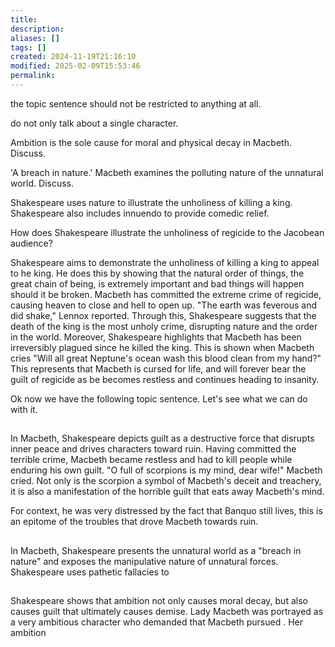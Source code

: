 ```yaml
---
title: 
description: 
aliases: []
tags: []
created: 2024-11-19T21:16:10
modified: 2025-02-09T15:53:46
permalink:
---
```

the topic sentence should not be restricted to anything at all.

do not only talk about a single character.


Ambition is the sole cause for moral and physical decay in Macbeth. Discuss.


'A breach in nature.' Macbeth examines the polluting nature of the unnatural world. Discuss.

Shakespeare uses nature to illustrate the unholiness of killing a king. Shakespeare also includes innuendo to provide comedic relief.

How does Shakespeare illustrate the unholiness of regicide to the Jacobean audience?

Shakespeare aims to demonstrate the unholiness of killing a king to appeal to he king. He does this by showing that the natural order of things, the great chain of being, is extremely important and bad things will happen should it be broken. Macbeth has committed the extreme crime of regicide, causing heaven to close and hell to open up. "The earth was feverous and did shake," Lennox reported. Through this, Shakespeare suggests that the death of the king is the most unholy crime, disrupting nature and the order in the world. Moreover, Shakespeare highlights that Macbeth has been irreversibly plagued since he killed the king. This is shown when Macbeth cries "Will all great Neptune's ocean wash this blood clean from my hand?" This represents that Macbeth is cursed for life, and will forever bear the guilt of regicide as be becomes restless and continues heading to insanity.


Ok now we have the following topic sentence. Let's see what we can do with it.

##
In Macbeth, Shakespeare depicts guilt as a destructive force that disrupts inner peace and drives characters toward ruin. Having committed the terrible crime, Macbeth became restless and had to kill people while enduring his own guilt. "O full of scorpions is my mind, dear wife!" Macbeth cried. Not only is the scorpion a symbol of Macbeth's deceit and treachery, it is also a manifestation of the horrible guilt that eats away Macbeth's mind.

For context, he was very distressed by the fact that Banquo still lives,
this is an epitome of the troubles that drove Macbeth towards ruin.

##


In Macbeth, Shakespeare presents the unnatural world as a "breach in nature" and exposes the manipulative nature of unnatural forces.
Shakespeare uses pathetic fallacies to 

##
Shakespeare shows that ambition not only causes moral decay, but also causes guilt that ultimately causes demise. Lady Macbeth was portrayed as a very ambitious character who demanded that Macbeth pursued . Her ambition

##
